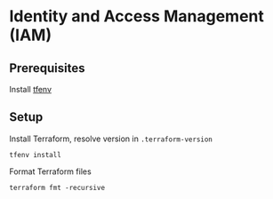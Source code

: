 # Identity and Access Management (IAM)

## Prerequisites

Install [tfenv](https://github.com/tfutils/tfenv)

## Setup

Install Terraform, resolve version in `.terraform-version`

```shell
tfenv install
```

Format Terraform files
```shell
terraform fmt -recursive
```
